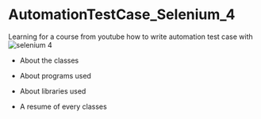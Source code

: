 # AutomationTestCase_Selenium_4
Learning for a course from youtube how to write automation test case with ![selenium 4](https://www.youtube.com/watch?v=2DD-ynCIZ4w&list=PLUDwpEzHYYLsuUBvuoYTlN0KsBB5t-BDa)

* About the classes

* About programs used

* About libraries used

* A resume of every classes
